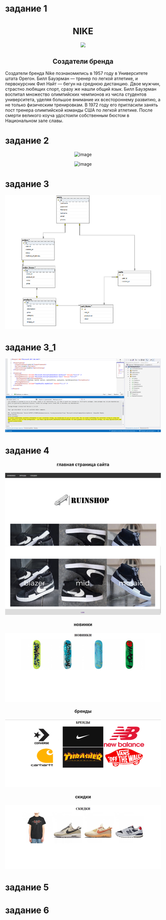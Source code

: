 # задание 1
<h1 align = "center">NIKE</h1>
<div align = "center">
<img src ="https://upload.wikimedia.org/wikipedia/commons/a/a6/Logo_NIKE.svg">
</div>

<h2 align = "center">Создатели бренда</h2>
Создатели бренда Nike познакомились в 1957 году в Университете штата Орегон. Билл Бауэрман — тренер по легкой атлетике, и первокурсник Фил Найт — бегун на среднюю дистанцию. Двое мужчин, страстно любящих спорт, сразу же нашли общий язык. Билл Бауэрман воспитал множество олимпийских чемпионов из числа студентов университета, уделяя большое внимание их всестороннему развитию, а не только физическим тренировкам. В 1972 году его пригласили занять пост тренера олимпийской команды США по легкой атлетике. После смерти великого коуча удостоили собственным бюстом в Национальном зале славы.


# задание 2
<div align = "center">

![image](https://user-images.githubusercontent.com/130051831/231482304-42808e31-7100-4f2c-b8e5-9db3aec5afa1.png)

![image](https://user-images.githubusercontent.com/130051831/231483400-4123f63d-3534-4580-9330-4784a8e9f6b5.png)

</div>

# задание 3 

<div align = "center">
<img src ="1.png">
</div>

# задание 3_1

<div align = "center">
<img src="task31.png">
</div>

# задание 4

<h4 align = "center">главная страница сайта</h4>
<img src="site1.png">
<img src="site2.png">
<h4 align = "center">новинки</h4>
<img src="site3.png">
<h4 align = "center">бренды</h4>
<img src="site4.png">
<h4 align = "center">скидки</h4>
<img src="site5.png">

# задание 5

# задание 6
